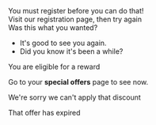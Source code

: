<div class="ui warning message">
  <i class="close icon"></i>
  <div class="header">
    You must register before you can do that!
  </div>
  Visit our registration page, then try again
</div>
<div class="ui info message">
  <i class="close icon"></i>
  <div class="header">
    Was this what you wanted?
  </div>
  <ul class="list">
    <li>It's good to see you again.</li>
    <li>Did you know it's been a while?</li>
  </ul>
</div>
<div class="ui positive message">
  <i class="close icon"></i>
  <div class="header">
    You are eligible for a reward
  </div>
  <p>Go to your <b>special offers</b> page to see now.</p>
</div>
<div class="ui negative message">
  <i class="close icon"></i>
  <div class="header">
    We're sorry we can't apply that discount
  </div>
  <p>That offer has expired
</p></div>
